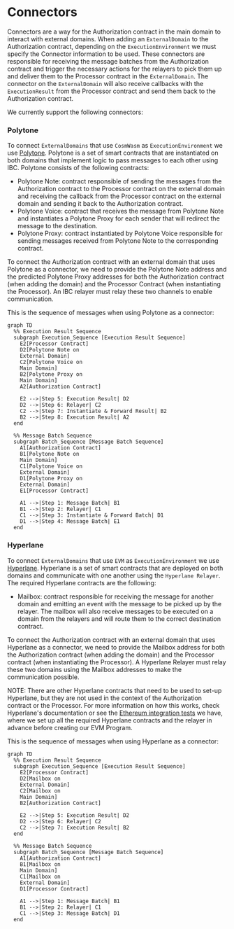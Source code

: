 # Connectors

Connectors are a way for the Authorization contract in the main domain to interact with external domains. When adding an `ExternalDomain` to the Authorization contract, depending on the `ExecutionEnvironment` we must specify the Connector information to be used. These connectors are responsible for receiving the message batches from the Authorization contract and trigger the necessary actions for the relayers to pick them up and deliver them to the Processor contract in the `ExternalDomain`. The connector on the `ExternalDomain` will also receive callbacks with the `ExecutionResult` from the Processor contract and send them back to the Authorization contract.

We currently support the following connectors:

### Polytone

To connect `ExternalDomains` that use `CosmWasm` as `ExecutionEnvironment` we use [Polytone](https://github.com/DA0-DA0/polytone). Polytone is a set of smart contracts that are instantiated on both domains that implement logic to pass messages to each other using IBC. Polytone consists of the following contracts:
- Polytone Note: contract responsible of sending the messages from the Authorization contract to the Processor contract on the external domain and receiving the callback from the Processor contract on the external domain and sending it back to the Authorization contract.
- Polytone Voice: contract that receives the message from Polytone Note and instantiates a Polytone Proxy for each sender that will redirect the message to the destination.
- Polytone Proxy: contract instantiated by Polytone Voice responsible for sending messages received from Polytone Note to the corresponding contract.

To connect the Authorization contract with an external domain that uses Polytone as a connector, we need to provide the Polytone Note address and the predicted Polytone Proxy addresses for both the Authorization contract (when adding the domain) and the Processor Contract (when instantiating the Processor). An IBC relayer must relay these two channels to enable communication.

This is the sequence of messages when using Polytone as a connector:

```mermaid
graph TD
  %% Execution Result Sequence
  subgraph Execution_Sequence [Execution Result Sequence]
    E2[Processor Contract]
    D2[Polytone Note on
    External Domain]
    C2[Polytone Voice on
    Main Domain]
    B2[Polytone Proxy on
    Main Domain]
    A2[Authorization Contract]

    E2 -->|Step 5: Execution Result| D2
    D2 -->|Step 6: Relayer| C2
    C2 -->|Step 7: Instantiate & Forward Result| B2
    B2 -->|Step 8: Execution Result| A2
  end

  %% Message Batch Sequence
  subgraph Batch_Sequence [Message Batch Sequence]
    A1[Authorization Contract]
    B1[Polytone Note on
    Main Domain]
    C1[Polytone Voice on
    External Domain]
    D1[Polytone Proxy on
    External Domain]
    E1[Processor Contract]

    A1 -->|Step 1: Message Batch| B1
    B1 -->|Step 2: Relayer| C1
    C1 -->|Step 3: Instantiate & Forward Batch| D1
    D1 -->|Step 4: Message Batch| E1
  end
```

### Hyperlane

To connect `ExternalDomains` that use `EVM` as `ExecutionEnvironment` we use [Hyperlane](https://github.com/hyperlane-xyz/hyperlane-monorepo). Hyperlane is a set of smart contracts that are deployed on both domains and communicate with one another using the `Hyperlane Relayer`. The required Hyperlane contracts are the following:
- Mailbox: contract responsible for receiving the message for another domain and emitting an event with the message to be picked up by the relayer. The mailbox will also receive messages to be executed on a domain from the relayers and will route them to the correct destination contract.

To connect the Authorization contract with an external domain that uses Hyperlane as a connector, we need to provide the Mailbox address for both the Authorization contract (when adding the domain) and the Processor contract (when instantiating the Processor). A Hyperlane Relayer must relay these two domains using the Mailbox addresses to make the communication possible.

NOTE: There are other Hyperlane contracts that need to be used to set-up Hyperlane, but they are not used in the context of the Authorization contract or the Processor. For more information on how this works, check Hyperlane's documentation or see the [Ethereum integration tests](https://github.com/timewave-computer/valence-protocol/blob/main/e2e/examples/ethereum_integration_tests.rs) we have, where we set up all the required Hyperlane contracts and the relayer in advance before creating our EVM Program.

This is the sequence of messages when using Hyperlane as a connector:

```mermaid
graph TD
  %% Execution Result Sequence
  subgraph Execution_Sequence [Execution Result Sequence]
    E2[Processor Contract]
    D2[Mailbox on
    External Domain]
    C2[Mailbox on
    Main Domain]
    B2[Authorization Contract]

    E2 -->|Step 5: Execution Result| D2
    D2 -->|Step 6: Relayer| C2
    C2 -->|Step 7: Execution Result| B2
  end

  %% Message Batch Sequence
  subgraph Batch_Sequence [Message Batch Sequence]
    A1[Authorization Contract]
    B1[Mailbox on
    Main Domain]
    C1[Mailbox on
    External Domain]
    D1[Processor Contract]

    A1 -->|Step 1: Message Batch| B1
    B1 -->|Step 2: Relayer| C1
    C1 -->|Step 3: Message Batch| D1
  end
```
